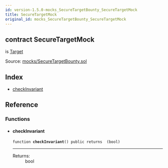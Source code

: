 ```yaml
---
id: version-1.5.0-mocks_SecureTargetBounty_SecureTargetMock
title: SecureTargetMock
original_id: mocks_SecureTargetBounty_SecureTargetMock
---
```


<div class="contract-doc"><div class="contract"><h2 class="contract-header"><span class="contract-kind">contract</span> SecureTargetMock</h2><p class="base-contracts"><span>is</span> <a href="Bounty_Target.html">Target</a></p><div class="source">Source: <a href="https://github.com/OpenZeppelin/zeppelin-solidity/blob/v1.5.0/contracts/mocks/SecureTargetBounty.sol" target="_blank">mocks/SecureTargetBounty.sol</a></div></div><div class="index"><h2>Index</h2><ul><li><a href="mocks_SecureTargetBounty_SecureTargetMock.html#checkInvariant">checkInvariant</a></li></ul></div><div class="reference"><h2>Reference</h2><div class="functions"><h3>Functions</h3><ul><li><div class="item function"><span id="checkInvariant" class="anchor-marker"></span><h4 class="name">checkInvariant</h4><div class="body"><code class="signature">function <strong>checkInvariant</strong><span>() </span><span>public </span><span>returns  (bool) </span></code><hr/><dl><dt><span class="label-return">Returns:</span></dt><dd>bool</dd></dl></div></div></li></ul></div></div></div>
